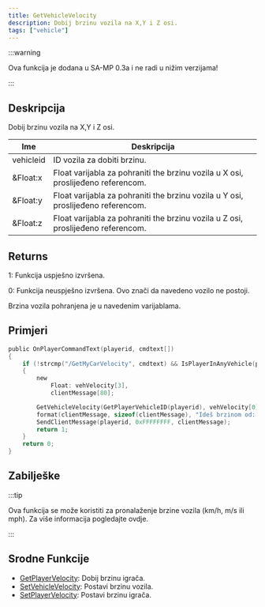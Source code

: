```yaml
---
title: GetVehicleVelocity
description: Dobij brzinu vozila na X,Y i Z osi.
tags: ["vehicle"]
---
```


:::warning

Ova funkcija je dodana u SA-MP 0.3a i ne radi u nižim verzijama!

:::

## Deskripcija

Dobij brzinu vozila na X,Y i Z osi.

| Ime       | Deskripcija                                                                      |
| --------- | -------------------------------------------------------------------------------- |
| vehicleid | ID vozila za dobiti brzinu.                                                      |
| &Float:x  | Float varijabla za pohraniti the brzinu vozila u X osi, proslijeđeno referencom. |
| &Float:y  | Float varijabla za pohraniti the brzinu vozila u Y osi, proslijeđeno referencom. |
| &Float:z  | Float varijabla za pohraniti the brzinu vozila u Z osi, proslijeđeno referencom. |

## Returns

1: Funkcija uspješno izvršena.

0: Funkcija neuspješno izvršena. Ovo znači da navedeno vozilo ne postoji.

Brzina vozila pohranjena je u navedenim varijablama.

## Primjeri

```c
public OnPlayerCommandText(playerid, cmdtext[])
{
    if (!strcmp("/GetMyCarVelocity", cmdtext) && IsPlayerInAnyVehicle(playerid))
    {
        new
            Float: vehVelocity[3],
            clientMessage[80];

        GetVehicleVelocity(GetPlayerVehicleID(playerid), vehVelocity[0], vehVelocity[1], vehVelocity[2]);
        format(clientMessage, sizeof(clientMessage), "Ideš brzinom od: X%f, Y%f, Z%f", vehVelocity[0], vehVelocity[1], vehVelocity[2]);
        SendClientMessage(playerid, 0xFFFFFFFF, clientMessage);
        return 1;
    }
    return 0;
}
```

## Zabilješke

:::tip

Ova funkcija se može koristiti za pronalaženje brzine vozila (km/h, m/s ili mph). Za više informacija pogledajte ovdje.

:::

## Srodne Funkcije

- [GetPlayerVelocity](GetPlayerVelocity): Dobij brzinu igrača.
- [SetVehicleVelocity](SetVehicleVelocity): Postavi brzinu vozila.
- [SetPlayerVelocity](SetPlayerVelocity): Postavi brzinu igrača.
